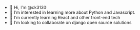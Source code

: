 - 👋 Hi, I’m @ck3130
- 👀 I’m interested in learning more about Python and Javascript. 
- 🌱 I’m currently learning React and other front-end tech
- 💞️ I’m looking to collaborate on django open source solutions


